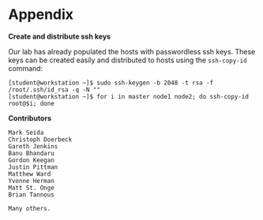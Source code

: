 # Appendix

**Create and distribute ssh keys**

Our lab has already populated the hosts with passwordless ssh keys. These keys can be created easily and distributed to hosts using the `ssh-copy-id` command:
```
[student@workstation ~]$ sudo ssh-keygen -b 2048 -t rsa -f /root/.ssh/id_rsa -q -N ""
[student@workstation ~]$ for i in master node1 node2; do ssh-copy-id root@$i; done
```

**Contributors**
```
Mark Seida
Christoph Doerbeck
Gareth Jenkins
Banu Bhandaru
Gordon Keegan
Justin Pittman
Matthew Ward
Yvonne Herman
Matt St. Onge
Brian Tannous

Many others. 
```
